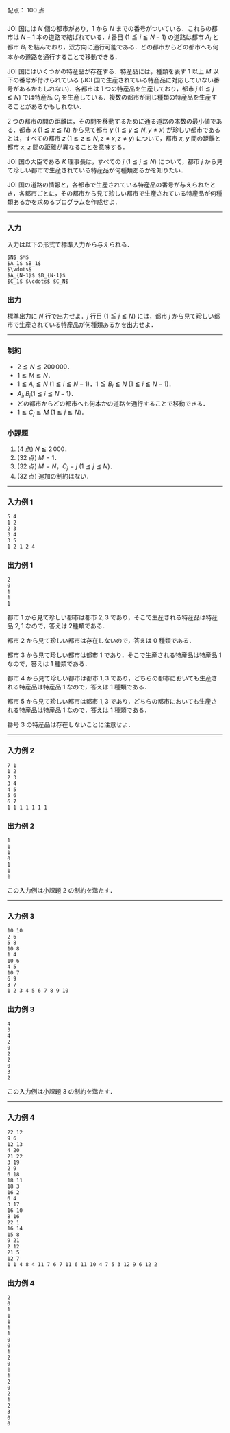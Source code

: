 配点： $100$ 点

###

JOI 国には $N$ 個の都市があり，$1$ から $N$ までの番号がついている．これらの都市は $N - 1$ 本の道路で結ばれている．$i$ 番目 ($1 \leqq i \leqq N - 1$) の道路は都市 $A_i$ と都市 $B_i$ を結んでおり，双方向に通行可能である．どの都市からどの都市へも何本かの道路を通行することで移動できる．

JOI 国にはいくつかの特産品が存在する．特産品には，種類を表す $1$ 以上 $M$ 以下の番号が付けられている (JOI 国で生産されている特産品に対応していない番号があるかもしれない)．各都市は $1$ つの特産品を生産しており，都市 $j$ ($1 \leqq j \leqq N$) では特産品 $C_j$ を生産している．複数の都市が同じ種類の特産品を生産することがあるかもしれない．

$2$ つの都市の間の距離は，その間を移動するために通る道路の本数の最小値である．都市 $x$ ($1 \leqq x \leqq N$) から見て都市 $y$ ($1 \leqq y \leqq N, y \neq x$) が珍しい都市であるとは，すべての都市 $z$ ($1 \leqq z \leqq N, z \neq x, z \neq y$) について，都市 $x$, $y$ 間の距離と都市 $x$, $z$ 間の距離が異なることを意味する．

JOI 国の大臣である $K$ 理事長は，すべての $j$ ($1 \leqq j \leqq N$) について，都市 $j$ から見て珍しい都市で生産されている特産品が何種類あるかを知りたい．

JOI 国の道路の情報と，各都市で生産されている特産品の番号が与えられたとき，各都市ごとに，その都市から見て珍しい都市で生産されている特産品が何種類あるかを求めるプログラムを作成せよ．

---

### 入力

入力は以下の形式で標準入力から与えられる．
~~~
$N$ $M$
$A_1$ $B_1$
$\vdots$
$A_{N-1}$ $B_{N-1}$
$C_1$ $\cdots$ $C_N$
~~~

### 出力

標準出力に $N$ 行で出力せよ．$j$ 行目 ($1 \leqq j \leqq N$) には，都市 $j$ から見て珍しい都市で生産されている特産品が何種類あるかを出力せよ．

---

### 制約

- $2 \leqq N \leqq 200\,000$．
- $1 \leqq M \leqq N$．
- $1 \leqq A_i \leqq N$ ($1 \leqq i \leqq N - 1$)，$1 \leqq B_i \leqq N$ ($1 \leqq i \leqq N - 1$)．
- $A_i , B_i (1 \leqq i \leqq N - 1$)．
- どの都市からどの都市へも何本かの道路を通行することで移動できる．
- $1 \leqq C_j \leqq M$ ($1 \leqq j \leqq N$)．

### 小課題

1. ($4$ 点) $N \leqq 2\,000$．
2. ($32$ 点) $M = 1$．
3. ($32$ 点) $M = N$，$C_j = j$ ($1 \leqq j \leqq N$)．
4. ($32$ 点) 追加の制約はない．

---

### 入力例 1

~~~
5 4
1 2
2 3
3 4
3 5
1 2 1 2 4
~~~

### 出力例 1

~~~
2
0
1
1
1
~~~

都市 $1$ から見て珍しい都市は都市 $2, 3$ であり，そこで生産される特産品は特産品 $2, 1$ なので，答えは $2$種類である．

都市 $2$ から見て珍しい都市は存在しないので，答えは $0$ 種類である．

都市 $3$ から見て珍しい都市は都市 $1$ であり，そこで生産される特産品は特産品 $1$ なので，答えは $1$ 種類である．

都市 $4$ から見て珍しい都市は都市 $1, 3$ であり，どちらの都市においても生産される特産品は特産品 $1$ なので，答えは $1$ 種類である．

都市 $5$ から見て珍しい都市は都市 $1, 3$ であり，どちらの都市においても生産される特産品は特産品 $1$ なので，答えは $1$ 種類である．

番号 $3$ の特産品は存在しないことに注意せよ．

---

### 入力例 2

~~~
7 1
1 2
2 3
3 4
4 5
5 6
6 7
1 1 1 1 1 1 1
~~~

### 出力例 2

~~~
1
1
1
0
1
1
1
~~~

この入力例は小課題 $2$ の制約を満たす．

---

### 入力例 3

~~~
10 10
2 6
5 8
10 8
1 4
10 6
4 5
10 7
6 9
3 7
1 2 3 4 5 6 7 8 9 10
~~~

### 出力例 3

~~~
4
3
4
2
0
2
2
0
3
2
~~~

この入力例は小課題 $3$ の制約を満たす．

---

### 入力例 4

~~~
22 12
9 6
12 13
4 20
21 22
3 19
2 9
6 18
18 11
18 3
16 2
6 4
3 17
16 10
8 16
22 1
16 14
15 8
9 21
2 12
21 5
12 7
1 1 4 8 4 11 7 6 7 11 6 11 10 4 7 5 3 12 9 6 12 2
~~~

### 出力例 4

~~~
2
0
1
1
1
1
1
0
0
1
2
0
1
1
2
0
2
1
2
3
0
0
~~~
